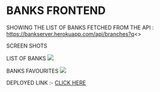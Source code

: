 # BANKS FRONTEND 

SHOWING THE LIST OF BANKS FETCHED FROM THE API : https://bankserver.herokuapp.com/api/branches?q<>

SCREEN SHOTS 

LIST OF BANKS 
<img src="https://res.cloudinary.com/gam1e4by/image/upload/v1611607029/banks_branches_ktweu5.png">

BANKS FAVOURITES
<img src="https://res.cloudinary.com/gam1e4by/image/upload/v1611607029/banks_favourites_bop9q0.png">



DEPLOYED LINK :- <a href="https://banksfrontend.herokuapp.com/">CLICK HERE</a>